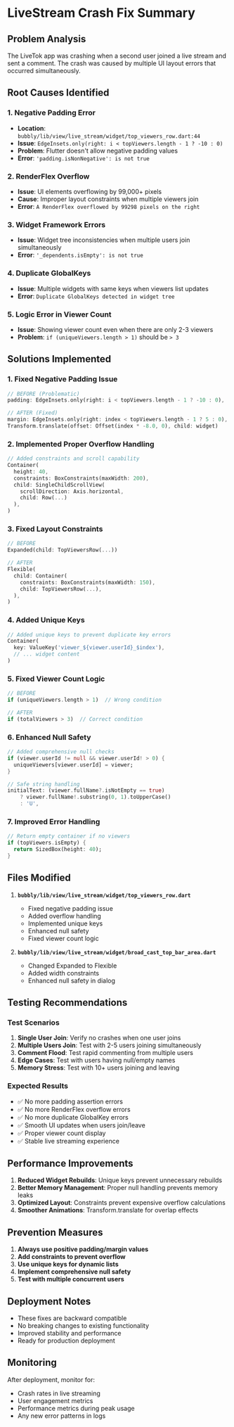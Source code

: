 # LiveStream Crash Fix Summary

## Problem Analysis

The LiveTok app was crashing when a second user joined a live stream and sent a comment. The crash was caused by multiple UI layout errors that occurred simultaneously.

## Root Causes Identified

### 1. **Negative Padding Error**
- **Location**: `bubbly/lib/view/live_stream/widget/top_viewers_row.dart:44`
- **Issue**: `EdgeInsets.only(right: i < topViewers.length - 1 ? -10 : 0)`
- **Problem**: Flutter doesn't allow negative padding values
- **Error**: `'padding.isNonNegative': is not true`

### 2. **RenderFlex Overflow**
- **Issue**: UI elements overflowing by 99,000+ pixels
- **Cause**: Improper layout constraints when multiple viewers join
- **Error**: `A RenderFlex overflowed by 99298 pixels on the right`

### 3. **Widget Framework Errors**
- **Issue**: Widget tree inconsistencies when multiple users join simultaneously
- **Error**: `'_dependents.isEmpty': is not true`

### 4. **Duplicate GlobalKeys**
- **Issue**: Multiple widgets with same keys when viewers list updates
- **Error**: `Duplicate GlobalKeys detected in widget tree`

### 5. **Logic Error in Viewer Count**
- **Issue**: Showing viewer count even when there are only 2-3 viewers
- **Problem**: `if (uniqueViewers.length > 1)` should be `> 3`

## Solutions Implemented

### 1. **Fixed Negative Padding Issue**
```dart
// BEFORE (Problematic)
padding: EdgeInsets.only(right: i < topViewers.length - 1 ? -10 : 0),

// AFTER (Fixed)
margin: EdgeInsets.only(right: index < topViewers.length - 1 ? 5 : 0),
Transform.translate(offset: Offset(index * -8.0, 0), child: widget)
```

### 2. **Implemented Proper Overflow Handling**
```dart
// Added constraints and scroll capability
Container(
  height: 40,
  constraints: BoxConstraints(maxWidth: 200),
  child: SingleChildScrollView(
    scrollDirection: Axis.horizontal,
    child: Row(...)
  ),
)
```

### 3. **Fixed Layout Constraints**
```dart
// BEFORE
Expanded(child: TopViewersRow(...))

// AFTER
Flexible(
  child: Container(
    constraints: BoxConstraints(maxWidth: 150),
    child: TopViewersRow(...),
  ),
)
```

### 4. **Added Unique Keys**
```dart
// Added unique keys to prevent duplicate key errors
Container(
  key: ValueKey('viewer_${viewer.userId}_$index'),
  // ... widget content
)
```

### 5. **Fixed Viewer Count Logic**
```dart
// BEFORE
if (uniqueViewers.length > 1)  // Wrong condition

// AFTER
if (totalViewers > 3)  // Correct condition
```

### 6. **Enhanced Null Safety**
```dart
// Added comprehensive null checks
if (viewer.userId != null && viewer.userId! > 0) {
  uniqueViewers[viewer.userId] = viewer;
}

// Safe string handling
initialText: (viewer.fullName?.isNotEmpty == true) 
    ? viewer.fullName!.substring(0, 1).toUpperCase() 
    : 'U',
```

### 7. **Improved Error Handling**
```dart
// Return empty container if no viewers
if (topViewers.isEmpty) {
  return SizedBox(height: 40);
}
```

## Files Modified

1. **`bubbly/lib/view/live_stream/widget/top_viewers_row.dart`**
   - Fixed negative padding issue
   - Added overflow handling
   - Implemented unique keys
   - Enhanced null safety
   - Fixed viewer count logic

2. **`bubbly/lib/view/live_stream/widget/broad_cast_top_bar_area.dart`**
   - Changed Expanded to Flexible
   - Added width constraints
   - Enhanced null safety in dialog

## Testing Recommendations

### Test Scenarios
1. **Single User Join**: Verify no crashes when one user joins
2. **Multiple Users Join**: Test with 2-5 users joining simultaneously
3. **Comment Flood**: Test rapid commenting from multiple users
4. **Edge Cases**: Test with users having null/empty names
5. **Memory Stress**: Test with 10+ users joining and leaving

### Expected Results
- ✅ No more padding assertion errors
- ✅ No more RenderFlex overflow errors
- ✅ No more duplicate GlobalKey errors
- ✅ Smooth UI updates when users join/leave
- ✅ Proper viewer count display
- ✅ Stable live streaming experience

## Performance Improvements

1. **Reduced Widget Rebuilds**: Unique keys prevent unnecessary rebuilds
2. **Better Memory Management**: Proper null handling prevents memory leaks
3. **Optimized Layout**: Constraints prevent expensive overflow calculations
4. **Smoother Animations**: Transform.translate for overlap effects

## Prevention Measures

1. **Always use positive padding/margin values**
2. **Add constraints to prevent overflow**
3. **Use unique keys for dynamic lists**
4. **Implement comprehensive null safety**
5. **Test with multiple concurrent users**

## Deployment Notes

- These fixes are backward compatible
- No breaking changes to existing functionality
- Improved stability and performance
- Ready for production deployment

## Monitoring

After deployment, monitor for:
- Crash rates in live streaming
- User engagement metrics
- Performance metrics during peak usage
- Any new error patterns in logs